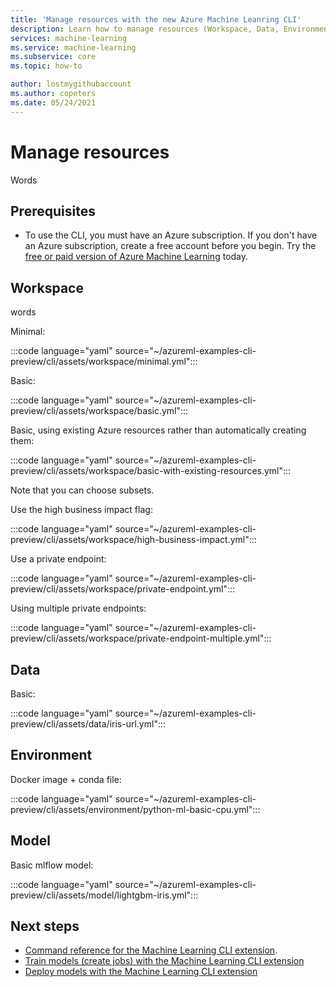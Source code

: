 ```yaml
---
title: 'Manage resources with the new Azure Machine Leanring CLI'
description: Learn how to manage resources (Workspace, Data, Environment, etc.) using the Azure CLI extension for Machine Learning.
services: machine-learning
ms.service: machine-learning
ms.subservice: core
ms.topic: how-to

author: lostmygithubaccount
ms.author: copeters
ms.date: 05/24/2021
---
```


# Manage resources

Words

## Prerequisites

- To use the CLI, you must have an Azure subscription. If you don't have an Azure subscription, create a free account before you begin. Try the [free or paid version of Azure Machine Learning](https://aka.ms/AMLFree) today.

## Workspace

words

Minimal:

:::code language="yaml" source="~/azureml-examples-cli-preview/cli/assets/workspace/minimal.yml":::

Basic:

:::code language="yaml" source="~/azureml-examples-cli-preview/cli/assets/workspace/basic.yml":::

Basic, using existing Azure resources rather than automatically creating them:

:::code language="yaml" source="~/azureml-examples-cli-preview/cli/assets/workspace/basic-with-existing-resources.yml":::

Note that you can choose subsets.

Use the high business impact flag:

:::code language="yaml" source="~/azureml-examples-cli-preview/cli/assets/workspace/high-business-impact.yml":::

Use a private endpoint:

:::code language="yaml" source="~/azureml-examples-cli-preview/cli/assets/workspace/private-endpoint.yml":::

Using multiple private endpoints:

:::code language="yaml" source="~/azureml-examples-cli-preview/cli/assets/workspace/private-endpoint-multiple.yml":::

## Data

Basic:

:::code language="yaml" source="~/azureml-examples-cli-preview/cli/assets/data/iris-url.yml":::

## Environment

Docker image + conda file:

:::code language="yaml" source="~/azureml-examples-cli-preview/cli/assets/environment/python-ml-basic-cpu.yml":::

## Model

Basic mlflow model:

:::code language="yaml" source="~/azureml-examples-cli-preview/cli/assets/model/lightgbm-iris.yml":::

## Next steps

- [Command reference for the Machine Learning CLI extension](/cli/azure/ext/ml/ml).
- [Train models (create jobs) with the Machine Learning CLI extension](how-to-train-cli.md)
- [Deploy models with the Machine Learning CLI extension](how-to-deploy-cli.md)
